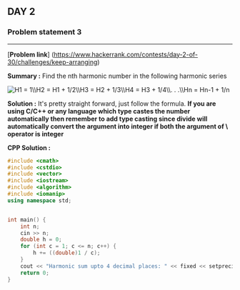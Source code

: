 ## DAY 2

### **Problem statement 3**

---

[**Problem link**] (https://www.hackerrank.com/contests/day-2-of-30/challenges/keep-arranging)

**Summary :** Find the nth harmonic number in the following harmonic series

<img src="https://latex.codecogs.com/svg.image?H1&space;=&space;1\\H2&space;=&space;H1&space;&plus;&space;1/2\\H3&space;=&space;H2&space;&plus;&space;1/3\\H4&space;=&space;H3&space;&plus;&space;1/4\\.&space;.&space;.\\Hn&space;=&space;Hn-1&space;&plus;&space;1/n" title="H1 = 1\\H2 = H1 + 1/2\\H3 = H2 + 1/3\\H4 = H3 + 1/4\\. . .\\Hn = Hn-1 + 1/n" />

**Solution :** It's pretty straight forward, just follow the formula.
**If you are using C/C++ or any language which type castes the number automatically then remember to add type casting since divide will automatically convert the argument into integer if both the argument of \ operator is integer**

**CPP Solution :**

```cpp
#include <cmath>
#include <cstdio>
#include <vector>
#include <iostream>
#include <algorithm>
#include <iomanip>
using namespace std;


int main() {
    int n;
    cin >> n;
    double h = 0;
    for (int c = 1; c <= n; c++) {
        h += ((double)1 / c);
    }
    cout << "Harmonic sum upto 4 decimal places: " << fixed << setprecision(4) << h << endl;
    return 0;
}
```
